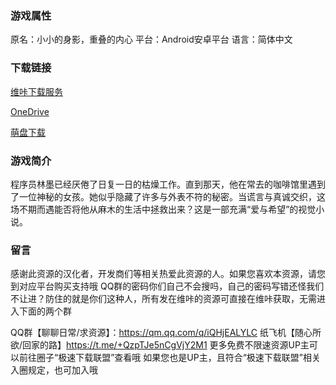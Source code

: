 ### 游戏属性
原名：小小的身影，重叠的内心
平台：Android安卓平台
语言：简体中文
### 下载链接
[维咔下载服务](https://vikingfile.com/f/jSFTnYqRxb)

[OneDrive](https://wgtp6-my.sharepoint.com/:u:/g/personal/lingvt_wgtp6_onmicrosoft_com/EZvFYa5oFcNPvRIiywQKVdYBhHS9e91AYSfCeTEtQK4keg?e=h99Guf)

[萌盘下载](https://pan.moe/s/KLzPTd)

### 游戏简介
程序员林墨已经厌倦了日复一日的枯燥工作。直到那天，他在常去的咖啡馆里遇到了一位神秘的女孩。她似乎隐藏了许多与外表不符的秘密。当谎言与真诚交织，这场不期而遇能否将他从麻木的生活中拯救出来？这是一部充满“爱与希望”的视觉小说。

### 留言
感谢此资源的汉化者，开发商们等相关热爱此资源的人。如果您喜欢本资源，请您到对应平台购买支持哦
QQ群的密码你们自己不会搜吗，自己的密码写错还怪我们不让进？防住的就是你们这种人，所有发在维咔的资源可直接在维咔获取，无需进入下面的两个群

QQ群【聊聊日常/求资源】：https://qm.qq.com/q/iQHjEALYLC
纸飞机【随心所欲/回家的路】https://t.me/+QzpTJe5nCgVjY2M1
更多免费不限速资源UP主可以前往圈子“极速下载联盟”查看哦
如果您也是UP主，且符合“极速下载联盟”相关入圈规定，也可加入哦